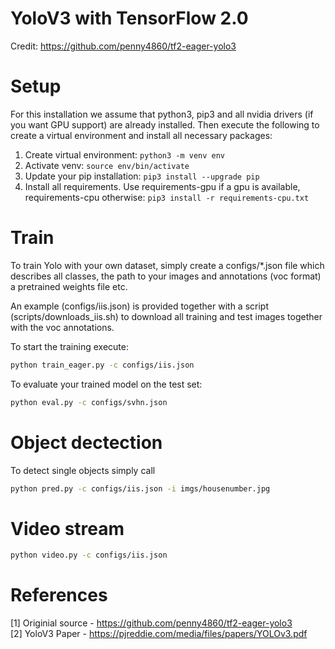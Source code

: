 # YoloV3 with TensorFlow 2.0
Credit: https://github.com/penny4860/tf2-eager-yolo3


# Setup
For this installation we assume that python3, pip3 and all nvidia drivers
(if you want GPU support) are already installed. Then execute the following
to create a virtual environment and install all necessary packages:

1. Create virtual environment: ```python3 -m venv env```
2. Activate venv: ```source env/bin/activate```
3. Update your pip installation: ```pip3 install --upgrade pip```
4. Install all requirements. Use requirements-gpu if a gpu is available, requirements-cpu otherwise: ```pip3 install -r requirements-cpu.txt```


# Train
To train Yolo with your own dataset, simply create a configs/*.json file which 
describes all classes, the path to your images and annotations (voc format) a 
pretrained weights file etc.

An example (configs/iis.json) is provided together with a script (scripts/downloads_iis.sh) 
to download all training and test images together with the voc annotations.

To start the training execute:
```bash
python train_eager.py -c configs/iis.json
```

To evaluate your trained model on the test set:
```bash
python eval.py -c configs/svhn.json
```


# Object dectection
To detect single objects simply call 
```bash
python pred.py -c configs/iis.json -i imgs/housenumber.jpg
```


# Video stream
```bash
python video.py -c configs/iis.json
```


# References
[1] Originial source - https://github.com/penny4860/tf2-eager-yolo3 <br />
[2] YoloV3 Paper - https://pjreddie.com/media/files/papers/YOLOv3.pdf <br />
